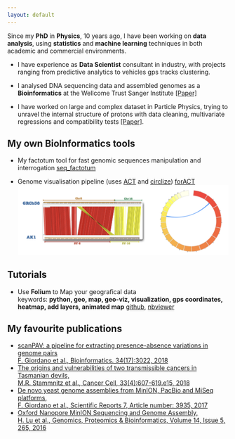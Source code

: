 ```yaml
---
layout: default
---
```


Since my **PhD** in **Physics**, 10 years ago, I have been working on **data analysis**, using **statistics** 
and **machine learning** techniques in both academic and commercial environments.

* I have experience as **Data Scientist** consultant in industry, with projects ranging from predictive analytics to vehicles gps tracks clustering.

* I analysed DNA sequencing data and assembled genomes as a **Bioinformatics** at the Wellcome Trust Sanger Institute [[Paper]](https://www.nature.com/articles/s41598-017-03996-z)

* I have worked on large and complex dataset in Particle Physics, 
trying to unravel the internal structure of protons with data cleaning, multivariate regressions and compatibility tests [[Paper]](https://arxiv.org/pdf/1310.5070.pdf).


## My own BioInformatics tools
* My factotum tool for fast genomic sequences manipulation and interrogation [seq_factotum](https://github.com/fg6/seq_factotum)

* Genome visualisation pipeline (uses [ACT](http://www.sanger.ac.uk/science/tools/artemis-comparison-tool-act) and [circlize](https://www.rdocumentation.org/packages/circlize)) [forACT](https://github.com/fg6/forACT)  
![](https://github.com/fg6/fg6.github.io/blob/master/img/viz_fig.001.png)

## Tutorials
* Use **Folium** to Map your geografical data  
  keywords: **python, geo, map, geo-viz, visualization, gps coordinates, heatmap, add layers, animated map**
  [github](https://github.com/fg6/Tutorials/blob/master/Folium/how_to_folium.ipynb),
  [nbviewer](https://nbviewer.jupyter.org/github/fg6/Tutorials/blob/master/Folium/how_to_folium.ipynb)


## My favourite publications
* [scanPAV: a pipeline for extracting presence-absence variations in genome pairs  
   F. Giordano et al., Bioinformatics. 34(17):3022, 2018](https://www.ncbi.nlm.nih.gov/pubmed/29608694)  
* [The origins and vulnerabilities of two transmissible cancers in Tasmanian devils,  
   M.R. Stammnitz et al., Cancer Cell, 33(4):607-619.e15, 2018](https://www.ncbi.nlm.nih.gov/pubmed/29634948)  
* [De novo yeast genome assemblies from MinION, PacBio and MiSeq platforms,  
   F. Giordano et al., Scientific Reports 7, Article number: 3935, 2017](https://www.nature.com/articles/s41598-017-03996-z)  
* [Oxford Nanopore MinION Sequencing and Genome Assembly,  
   H. Lu et al., Genomics, Proteomics & Bioinformatics, Volume 14, Issue 5, 265, 2016](https://www.ncbi.nlm.nih.gov/pubmed/27646134)

<!---
## Projects
* * *
## Kaggle Kernels
* * *
-->

 
